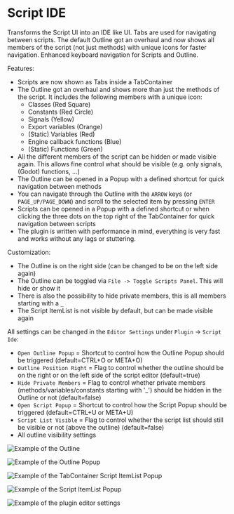 # Script IDE

Transforms the Script UI into an IDE like UI. Tabs are used for navigating between scripts.
The default Outline got an overhaul and now shows all members of the script (not just methods) with unique icons for faster navigation.
Enhanced keyboard navigation for Scripts and Outline.

Features:
- Scripts are now shown as Tabs inside a TabContainer
- The Outline got an overhaul and shows more than just the methods of the script. It includes the following members with a unique icon:
	- Classes (Red Square)
	- Constants (Red Circle)
	- Signals (Yellow)
	- Export variables (Orange)
	- (Static) Variables (Red)
	- Engine callback functions (Blue)
	- (Static) Functions (Green)
- All the different members of the script can be hidden or made visible again. This allows fine control what should be visible (e.g. only signals, (Godot) functions, ...)
- The Outline can be opened in a Popup with a defined shortcut for quick navigation between methods
- You can navigate through the Outline with the `ARROW` keys (or `PAGE_UP/PAGE_DOWN`) and scroll to the selected item by pressing `ENTER`
- Scripts can be opened in a Popup with a defined shortcut or when clicking the three dots on the top right of the TabContainer for quick navigation between scripts
- The plugin is written with performance in mind, everything is very fast and works without any lags or stuttering.

Customization:
- The Outline is on the right side (can be changed to be on the left side again)
- The Outline can be toggled via `File -> Toggle Scripts Panel`. This will hide or show it
- There is also the possibility to hide private members, this is all members starting with a `_`
- The Script ItemList is not visible by default, but can be made visible again

All settings can be changed in the `Editor Settings` under `Plugin` -> `Script Ide`:
- `Open Outline Popup` = Shortcut to control how the Outline Popup should be triggered (default=CTRL+O or META+O)
- `Outline Position Right` = Flag to control whether the outline should be on the right or on the left side of the script editor (default=true)
- `Hide Private Members` = Flag to control whether private members (methods/variables/constants starting with '_') should be hidden in the Outline or not (default=false)
- `Open Script Popup` = Shortcut to control how the Script Popup should be triggered (default=CTRL+U or META+U)
- `Script List Visible` = Flag to control whether the script list should still be visible or not (above the outline) (default=false)
- All outline visibility settings

![Example of the Outline](https://github.com/user-attachments/assets/1729cb2b-01ae-4365-b77a-45edcb94b978)

![Example of the Outline Popup](https://github.com/user-attachments/assets/995c721f-9708-40d9-a4e8-57b1a99e9c29)

![Example of the TabContainer Script ItemList Popup](https://github.com/user-attachments/assets/484d498c-bd1c-4c77-a693-ac31a8500fbe)

![Example of the Script ItemList Popup](https://github.com/user-attachments/assets/bb976604-6049-4ce1-a28e-377fc62899f6)

![Example of the plugin editor settings](https://github.com/user-attachments/assets/0450e423-bc49-4076-862b-c95a62190df1)
